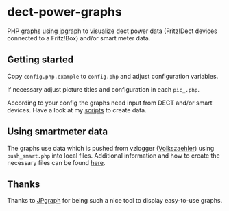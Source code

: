 # dect-power-graphs

PHP graphs using jpgraph to visualize dect power data (Fritz!Dect devices connected to a Fritz!Box) and/or smart meter data.

## Getting started

Copy `config.php.example` to `config.php` and adjust configuration variables.

If necessary adjust picture titles and configuration in each `pic_.php`.

According to your config the graphs need input from DECT and/or smart devices. Have a look at my [scripts](https://github.com/micha2el/fritz-dect) to create data.

## Using smartmeter data

The graphs use data which is pushed from vzlogger ([Volkszaehler](https://volkszaehler.org)) using `push_smart.php` into local files. Additional information and how to create the necessary files can be found [here](https://github.com/micha2el/read-smartmeter). 

## Thanks
Thanks to [JPgraph](https://jpgraph.net) for being such a nice tool to display easy-to-use graphs.

